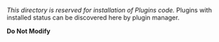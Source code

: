 _This directory is reserved for installation of Plugins code._
Plugins with installed status can be discovered here by plugin manager.

**Do Not Modify**
